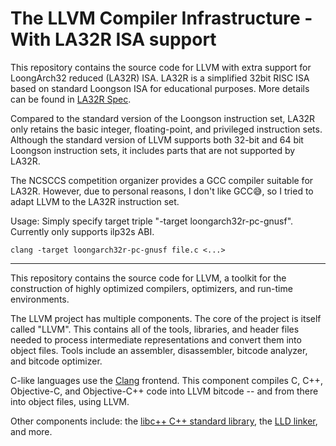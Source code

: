 # The LLVM Compiler Infrastructure - With LA32R ISA support

This repository contains the source code for LLVM with extra support for LoongArch32 reduced (LA32R) ISA. LA32R is a simplified 32bit RISC ISA based on standard Loongson ISA for educational purposes. More details can be found in [LA32R Spec](https://www.loongson.cn/uploads/images/2023041918122813624.%E9%BE%99%E8%8A%AF%E6%9E%B6%E6%9E%8432%E4%BD%8D%E7%B2%BE%E7%AE%80%E7%89%88%E5%8F%82%E8%80%83%E6%89%8B%E5%86%8C_r1p03.pdf).

Compared to the standard version of the Loongson instruction set, LA32R only retains the basic integer, floating-point, and privileged instruction sets. Although the standard version of LLVM supports both 32-bit and 64 bit Loongson instruction sets, it includes parts that are not supported by LA32R.

The NCSCCS competition organizer provides a GCC compiler suitable for LA32R. However, due to personal reasons, I don't like GCC😅, so I tried to adapt LLVM to the LA32R instruction set. 

Usage: Simply specify target triple "-target loongarch32r-pc-gnusf". Currently only supports ilp32s ABI.

```
clang -target loongarch32r-pc-gnusf file.c <...>
```

---

This repository contains the source code for LLVM, a toolkit for the
construction of highly optimized compilers, optimizers, and run-time
environments.

The LLVM project has multiple components. The core of the project is
itself called "LLVM". This contains all of the tools, libraries, and header
files needed to process intermediate representations and convert them into
object files. Tools include an assembler, disassembler, bitcode analyzer, and
bitcode optimizer.

C-like languages use the [Clang](https://clang.llvm.org/) frontend. This
component compiles C, C++, Objective-C, and Objective-C++ code into LLVM bitcode
-- and from there into object files, using LLVM.

Other components include:
the [libc++ C++ standard library](https://libcxx.llvm.org),
the [LLD linker](https://lld.llvm.org), and more.

